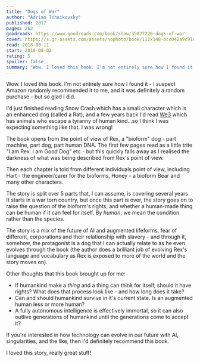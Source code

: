 ```yaml
---
title: "Dogs of War"
author: "Adrian Tchaikovsky"
published: 2017
pages: 262
goodreads: https://www.goodreads.com/book/show/35827220-dogs-of-war
cover: https://s.gr-assets.com/assets/nophoto/book/111x148-bcc042a9c91a29c1d680899eff700a03.png
read: 2018-08-11
start: 2018-08-02
rating: 5
spoiler: false
summary: "Wow. I loved this book. I'm not entirely sure how I found it - I suspect Amazon randomly recommended it to me, and it was definitely a random purchase - but so glad I did."
---
```


Wow. I loved this book. I'm not entirely sure how I found it - I suspect Amazon randomly recommended it to me, and it was definitely a random purchase - but so glad I did.  
  
I'd just finished reading Snow Crash which has a small character which is an enhanced dog (called a Rat), and a few years back I'd read [We3](https://www.goodreads.com/book/show/22358.We3) which has animals who escape a tyranny of human kind…so I think I was expecting something like that. I was wrong!  
  
The book opens from the point of view of Rex, a "bioform" dog - part machine, part dog, part human DNA. The first few pages read as a little trite "I am Rex. I am Good Dog" etc - but this quickly falls away as I realised the darkness of what was being described from Rex's point of view.  
  
Then each chapter is told from different individuals point of view, including Hart - the engineer/carer for the bioforms, Honey - a bioform Bear and many other characters.  
  
The story is split over 5 parts that, I can assume, is covering several years. It starts in a war torn country, but once this part is over, the story goes on to raise the question of the bioform's rights, and whether a human-made thing can be human if it can feel for itself. By _human_, we mean the condition rather than the species.  
  
The story is a mix of the future of AI and augmented lifeforms, fear of different, corporations and their relationship with slavery - and through it, somehow, the protagonist is a dog that I can actually relate to as he even evolves through the book (the author does a brilliant job of evolving Rex's language and vocabulary as Rex is exposed to more of the world and the story moves on).  
  
Other thoughts that this book brought up for me:  
  
- If humankind make a _thing_ and a thing can think for itself, should it have rights? What does that process look like - and how long does it take?  
- Can and should humankind survive in it's current state. Is an augmented human less or more human?  
- A fully autonomous intelligence is effectively immortal, so it can also outlive generations of humankind until the generations come to accept it?  
  
If you're interested in how technology can evolve in our future with AI, singularities, and the like, then I'd definitely recommend this book.  
  
I loved this story, really great stuff!
